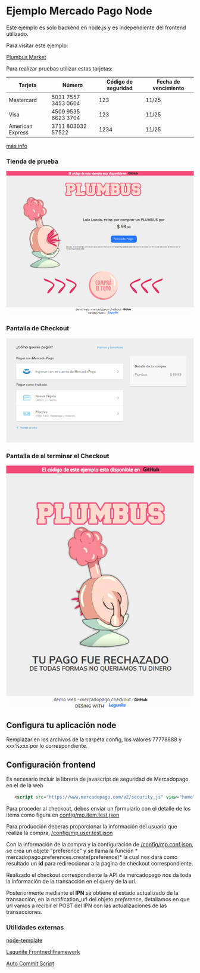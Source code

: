 # Ejemplo Mercado Pago Node

Este ejemplo es solo backend en node.js y es independiente del frontend utilizado.

Para visitar este ejemplo: 

[Plumbus Market](http://lagunite.com/examples/plumbus/)

Para realizar pruebas utilizar estas tarjetas:

| Tarjeta	| Número | 	Código de seguridad	| Fecha de vencimiento |
| ------------- | ------------- | ------------- | ------------- |
| Mastercard	| 5031 7557 3453 0604	| 123	| 11/25 |
| Visa	| 4509 9535 6623 3704	| 123	| 11/25 |
 |American Express	| 3711 803032 57522	| 1234	| 11/25 |

[más info](https://www.mercadopago.com.ar/developers/es/guides/online-payments/checkout-pro/test-integration/)


###  Tienda de prueba

![](https://github.com/arielivandiaz/node-mp-checkout/blob/master/doc/index.png?raw=true) 



### Pantalla de Checkout

![](https://github.com/arielivandiaz/node-mp-checkout/blob/master/doc/checkout.png?raw=true)

### Pantalla de al terminar el Checkout

![](https://github.com/arielivandiaz/node-mp-checkout/blob/master/doc/checkout_passed.png?raw=true)


## Configura tu aplicación node


Remplazar en los archivos de la carpeta config, los valores 77778888 y xxx%xxx por lo correspondiente.



## Configuración frontend

Es necesario incluir la libreria de javascript de seguridad de Mercadopago en el *<head>* de la web

```html
   <script src="https://www.mercadopago.com/v2/security.js" view="home"></script>
```

Para proceder al checkout, debes enviar un formulario con el detalle de los items como figura en [config/mp.item.test.json](https://github.com/arielivandiaz/node-mp-checkout/blob/master/config/mp.item.test.json)

Para producción deberas proporcionar la información del usuario que realiza la compra, [/config/mp.user.test.json](https://github.com/arielivandiaz/node-mp-checkout/blob/master/config/mp.user.test.json)

Con la información de la compra y la configuración de [/config/mp.conf.json](https://github.com/arielivandiaz/node-mp-checkout/blob/master/config/mp.conf.json), se crea un objete "preference" y se llama la función *    mercadopago.preferences.create(preference)* la cual nos dará como resultado un **id** para redireccionar a la pagina de checkout correspondiente.

Realizado el checkout correspondiente la API de mercadopago nos da toda la información de la transacción en el query de la url.

Posteriormente mediante el **IPN** se obtiene el estado actualizado de la transacción, en la notification_url del objeto *preference*, detallamos en que url vamos a recibir el POST del IPN con las actualizaciones de las transacciones.



### Utilidades externas

[node-template](https://github.com/arielivandiaz/node-templates "node-template")

[Lagunite Frontned Framework](http://lagunite.com/ "Lagunite Frontned Framework ")

[Auto Commit Script](https://github.com/arielivandiaz/auto-commit "Auto Commit Script")
